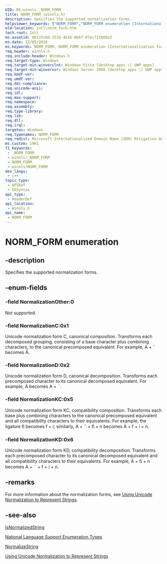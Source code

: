 ```yaml
---
UID: NE:winnls._NORM_FORM
title: NORM_FORM (winnls.h)
description: Specifies the supported normalization forms.
helpviewer_keywords: ["NORM_FORM","NORM_FORM enumeration [Internationalization for Windows Applications]","NormalizationC","NormalizationD","NormalizationKC","NormalizationKD","NormalizationOther","_win32_NORM_FORM","intl.norm_form","winnls/NORM_FORM","winnls/NormalizationC","winnls/NormalizationD","winnls/NormalizationKC","winnls/NormalizationKD","winnls/NormalizationOther"]
old-location: intl\norm_form.htm
tech.root: Intl
ms.assetid: d0133c6d-3534-4616-8b6f-07ec712808a3
ms.date: 12/05/2018
ms.keywords: NORM_FORM, NORM_FORM enumeration [Internationalization for Windows Applications], NormalizationC, NormalizationD, NormalizationKC, NormalizationKD, NormalizationOther, _win32_NORM_FORM, intl.norm_form, winnls/NORM_FORM, winnls/NormalizationC, winnls/NormalizationD, winnls/NormalizationKC, winnls/NormalizationKD, winnls/NormalizationOther
req.header: winnls.h
req.include-header: Windows.h
req.target-type: Windows
req.target-min-winverclnt: Windows Vista [desktop apps \| UWP apps]
req.target-min-winversvr: Windows Server 2008 [desktop apps \| UWP apps]
req.kmdf-ver: 
req.umdf-ver: 
req.ddi-compliance: 
req.unicode-ansi: 
req.idl: 
req.max-support: 
req.namespace: 
req.assembly: 
req.type-library: 
req.lib: 
req.dll: 
req.irql: 
targetos: Windows
req.typenames: NORM_FORM
req.redist: Microsoft Internationalized Domain Name (IDN) Mitigation APIs onWindows XP
ms.custom: 19H1
f1_keywords:
 - _NORM_FORM
 - winnls/_NORM_FORM
 - NORM_FORM
 - winnls/NORM_FORM
dev_langs:
 - c++
topic_type:
 - APIRef
 - kbSyntax
api_type:
 - HeaderDef
api_location:
 - Winnls.h
api_name:
 - NORM_FORM
---
```


# NORM_FORM enumeration


## -description

Specifies the supported normalization forms.

## -enum-fields

### -field NormalizationOther:0

Not supported.

### -field NormalizationC:0x1

Unicode normalization form C, canonical composition. Transforms each decomposed grouping, consisting of a base character plus combining characters, to the canonical precomposed equivalent. For example, A + ¨ becomes Ä.

### -field NormalizationD:0x2

Unicode normalization form D, canonical decomposition. Transforms each precomposed character to its canonical decomposed equivalent. For example, Ä becomes A + ¨.

### -field NormalizationKC:0x5

Unicode normalization form KC, compatibility composition. Transforms each base plus combining characters to the canonical precomposed equivalent and all compatibility characters to their equivalents. For example, the ligature ﬁ becomes f + i; similarly, A + ¨ + ﬁ + n becomes Ä + f + i + n.

### -field NormalizationKD:0x6      

Unicode normalization form KD, compatibility decomposition. Transforms each precomposed character to its canonical decomposed equivalent and all compatibility characters to their equivalents. For example, Ä + ﬁ + n becomes A + ¨ + f + i + n.

## -remarks

For more information about the normalization forms, see <a href="/windows/desktop/Intl/using-unicode-normalization-to-represent-strings">Using Unicode Normalization to Represent Strings</a>.

## -see-also

<a href="/windows/desktop/api/winnls/nf-winnls-isnormalizedstring">IsNormalizedString</a>



<a href="/windows/desktop/Intl/national-language-support-enumeration-types">National Language Support Enumeration Types</a>



<a href="/windows/desktop/api/winnls/nf-winnls-normalizestring">NormalizeString</a>



<a href="/windows/desktop/Intl/using-unicode-normalization-to-represent-strings">Using Unicode Normalization to Represent Strings</a>
